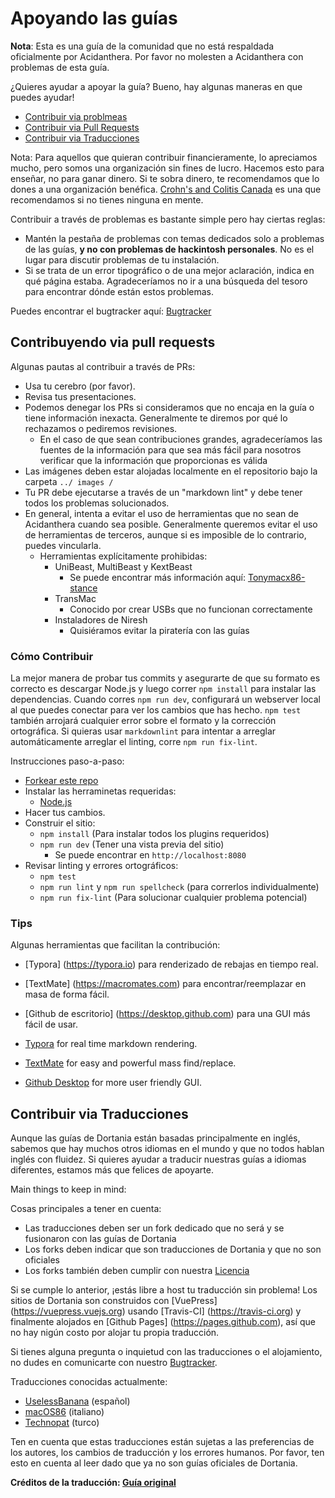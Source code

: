 # Apoyando las guías

**Nota**: Esta es una guía de la comunidad que no está respaldada oficialmente por Acidanthera. Por favor no molesten a Acidanthera con problemas de esta guía.

¿Quieres ayudar a apoyar la guía? Bueno, hay algunas maneras en que puedes ayudar!

* [Contribuir via problmeas](#contributing-via-issues)
* [Contribuir via Pull Requests](#contributing-via-prs)
* [Contribuir via Traducciones](#contributing-via-translations)

Nota: Para aquellos que quieran contribuir financieramente, lo apreciamos mucho, pero somos una organización sin fines de lucro. Hacemos esto para enseñar, no para ganar dinero. Si te sobra dinero, te recomendamos que lo dones a una organización benéfica. [Crohn's and Colitis Canada](https://crohnsandcolitis.donorportal.ca/Donation/DonationDetails.aspx?L=en-CA&G=159&F=1097&T=GENER) es una que recomendamos si no tienes ninguna en mente.

Contribuir a través de problemas es bastante simple pero hay ciertas reglas:

* Mantén la pestaña de problemas con temas dedicados solo a problemas de las guías, **y no con problemas de hackintosh personales**. No es el lugar para discutir problemas de tu instalación.
* Si se trata de un error tipográfico o de una mejor aclaración, indica en qué página estaba. Agradeceríamos no ir a una búsqueda del tesoro para encontrar dónde están estos problemas.

Puedes encontrar el bugtracker aquí: [Bugtracker](https://github.com/dortania/bugtracker)

## Contribuyendo via pull requests

Algunas pautas al contribuir a través de PRs:

* Usa tu cerebro (por favor).
* Revisa tus presentaciones.
* Podemos denegar los PRs si consideramos que no encaja en la guía o tiene información inexacta. Generalmente te diremos por qué lo rechazamos o pediremos revisiones.
  * En el caso de que sean contribuciones grandes, agradeceríamos las fuentes de la información para que sea más fácil para nosotros verificar que la información que proporcionas es válida
* Las imágenes deben estar alojadas localmente en el repositorio bajo la carpeta `../ images /`
* Tu PR debe ejecutarse a través de un "markdown lint" y debe tener todos los problemas solucionados.
* En general, intenta a evitar el uso de herramientas que no sean de Acidanthera cuando sea posible. Generalmente queremos evitar el uso de herramientas de terceros, aunque si es imposible de lo contrario, puedes vincularla.
  * Herramientas explícitamente prohibidas:
    * UniBeast, MultiBeast y KextBeast
      * Se puede encontrar más información aquí: [Tonymacx86-stance](https://github.com/khronokernel/Tonymcx86-stance)
    * TransMac
      * Conocido por crear USBs que no funcionan correctamente
    * Instaladores de Niresh
      * Quisiéramos evitar la piratería con las guías

### Cómo Contribuir

La mejor manera de probar tus commits y asegurarte de que su formato es correcto es descargar Node.js y luego correr `npm install` para instalar las dependencias. Cuando corres `npm run dev`, configurará un webserver local al que puedes conectar para ver los cambios que has hecho. `npm test` también arrojará cualquier error sobre el formato y la corrección ortográfica. Si quieras usar `markdownlint` para intentar a arreglar automáticamente arreglar el linting, corre `npm run fix-lint`.

Instrucciones paso-a-paso:

* [Forkear este repo](https://github.com/dortania/OpenCore-Install-Guide/fork/)
* Instalar las herraminetas requeridas:
  * [Node.js](https://nodejs.org/)
* Hacer tus cambios.
* Construir el sitio:
  * `npm install` (Para instalar todos los plugins requeridos)
  * `npm run dev` (Tener una vista previa del sitio)
    * Se puede encontrar en `http://localhost:8080`
* Revisar linting y errores ortográficos:
  * `npm test`
  * `npm run lint` y `npm run spellcheck` (para correrlos individualmente)
  * `npm run fix-lint` (Para solucionar cualquier problema potencial)

### Tips

Algunas herramientas que facilitan la contribución:

* [Typora] (https://typora.io) para renderizado de rebajas en tiempo real.
* [TextMate] (https://macromates.com) para encontrar/reemplazar en masa de forma fácil.
* [Github de escritorio] (https://desktop.github.com) para una GUI más fácil de usar.

* [Typora](https://typora.io) for real time markdown rendering.
* [TextMate](https://macromates.com) for easy and powerful mass find/replace.
* [Github Desktop](https://desktop.github.com) for more user friendly GUI.

## Contribuir via Traducciones

Aunque las guías de Dortania están basadas principalmente en inglés, sabemos que hay muchos otros idiomas en el mundo y que no todos hablan inglés con fluidez. Si quieres ayudar a traducir nuestras guías a idiomas diferentes, estamos más que felices de apoyarte.

Main things to keep in mind:

Cosas principales a tener en cuenta:

* Las traducciones deben ser un fork dedicado que no será y se fusionaron con las guías de Dortania
* Los forks deben indicar que son traducciones de Dortania y que no son oficiales
* Los forks también deben cumplir con nuestra [Licencia](LICENSE.md)

Si se cumple lo anterior, ¡estás libre a host tu traducción sin problema! Los sitios de Dortania son construidos con [VuePress] (https://vuepress.vuejs.org) usando [Travis-CI] (https://travis-ci.org) y finalmente alojados en [Github Pages] (https://pages.github.com), así que no hay nigún costo por alojar tu propia traducción.

Si tienes alguna pregunta o inquietud con las traducciones o el alojamiento, no dudes en comunicarte con nuestro [Bugtracker](https://github.com/dortania/bugtracker).

Traducciones conocidas actualmente:

* [UselessBanana](https://github.com/UselessBanana/OpenCore-Install-Guide) (español)
* [macOS86](https://macos86.gitbook.io/guida-opencore/) (italiano)
* [Technopat](https://www.technopat.net/sosyal/konu/opencore-ile-macos-kurulum-rehberi.963661/) (turco)

Ten en cuenta que estas traducciones están sujetas a las preferencias de los autores, los cambios de traducción y los errores humanos. Por favor, ten esto en cuenta al leer dado que ya no son guías oficiales de Dortania.

**Créditos de la traducción: [Guía original](https://dortania.github.io/OpenCore-Install-Guide/)**
